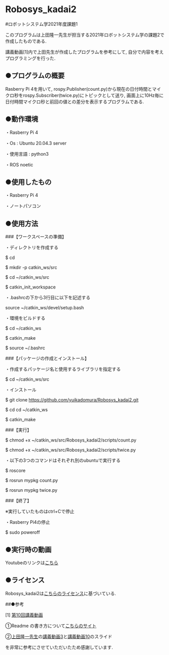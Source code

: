 # Robosys_kadai2

#ロボットシステム学2021年度課題1

このプログラムは上田隆一先生が担当する2021年ロボットシステム学の課題2で作成したものである. 


講義動画[1]内で上田先生が作成したプログラムを参考にして, 自分で内容を考えプログラミングを行った. 



## ●プログラムの概要

Rasberry Pi 4を用いて, rospy.Publisher(count.py)から現在の日付時間とマイクロ秒をrospy.Subscriber(twice.py)にトピックとして送り, 画面上に10Hz毎に日付時間マイクロ秒と前回の値との差分を表示するプログラムである.



## ●動作環境

・Rasberry Pi 4


・Os : Ubuntu 20.04.3 server


・使用言語 : python3


・ROS noetic




## ●使用したもの


・Rasberry Pi 4


・ノートパソコン




## ●使用方法



###【ワークスペースの準備】

・ディレクトリを作成する

$ cd

$ mkdir -p catkin_ws/src

$ cd ~/catkin_ws/src

$ catkin_init_workspace 



・.bashrcの下から3行目に以下を記述する

source ~/catkin_ws/devel/setup.bash



・環境をビルドする

$ cd ~/catkin_ws


$ catkin_make


$ source ~/.bashrc



###【パッケージの作成とインストール】

・作成するパッケージ名と使用するライブラリを指定する

$ cd ~/catkin_ws/src


・インストール

$ git clone https://github.com/yuikadomura/Robosys_kadai2.git 


$ cd cd ~/catkin_ws


$ catkin_make



###【実行】


$ chmod +x ~/catkin_ws/src/Robosys_kadai2/scripts/count.py


$ chmod +x ~/catkin_ws/src/Robosys_kadai2/scripts/twice.py



・以下の3つのコマンドはそれぞれ別のubuntuで実行する


$ roscore


$ rosrun mypkg count.py


$ rosrun mypkg twice.py



###【終了】


※実行していたものはctrl+Cで停止


・Rasberry Pi4の停止


$ sudo poweroff




## ●実行時の動画

Youtubeのリンクは[こちら]()



## ●ライセンス


Robosys_kadai2は[こちらのライセンス](https://www.gnu.org/licenses/)に基づいている.



##●参考


[1] [第10回講義動画](https://youtu.be/PL85Pw_zQH0)



①Readme の書き方について[こちらのサイト](https://style.potepan.com/articles/33682.html#GitHubREADME-3)


②[上田隆一先生](https://github.com/ryuichiueda)の[講義動画3](https://ryuichiueda.github.io/robosys2020/lesson3_git.html#/)と[講義動画10](https://ryuichiueda.github.io/robosys2020/lesson10_ros.html#/7)のスライド


を非常に参考にさせていただいたため感謝しています.
